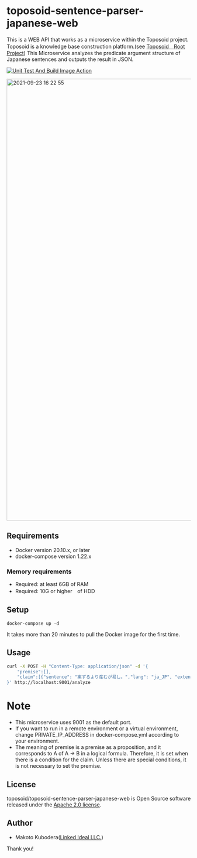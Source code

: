 # toposoid-sentence-parser-japanese-web
This is a WEB API that works as a microservice within the Toposoid project.
Toposoid is a knowledge base construction platform.(see [Toposoid　Root Project](https://github.com/toposoid/toposoid.git))
This Microservice analyzes the predicate argument structure of Japanese sentences and outputs the result in JSON.

[![Unit Test And Build Image Action](https://github.com/toposoid/toposoid-sentence-parser-web/actions/workflows/action.yml/badge.svg?branch=main)](https://github.com/toposoid/toposoid-sentence-parser-web/actions/workflows/action.yml)

<img width="1206" alt="2021-09-23 16 22 55" src="https://user-images.githubusercontent.com/82787843/134468879-cffef03c-329c-45b3-b137-8686eb0b6182.png">

## Requirements
* Docker version 20.10.x, or later
* docker-compose version 1.22.x

### Memory requirements
* Required: at least 6GB of RAM
* Required: 10G or higher　of HDD

## Setup
```bssh
docker-compose up -d
```
It takes more than 20 minutes to pull the Docker image for the first time.

## Usage
```bash
curl -X POST -H "Content-Type: application/json" -d '{
    "premise":[], 
    "claim":[{"sentence": "案ずるより産むが易し。","lang": "ja_JP", "extentInfoJson": "{}"}]
}' http://localhost:9001/analyze
```

# Note
* This microservice uses 9001 as the default port.
* If you want to run in a remote environment or a virtual environment, change PRIVATE_IP_ADDRESS in docker-compose.yml according to your environment.
* The meaning of premise is a premise as a proposition, and it corresponds to A of A → B in a logical formula. Therefore, it is set when there is a condition for the claim. Unless there are special conditions, it is not necessary to set the premise.

## License
toposoid/toposoid-sentence-parser-japanese-web is Open Source software released under the [Apache 2.0 license](https://www.apache.org/licenses/LICENSE-2.0.html).

## Author
* Makoto Kubodera([Linked Ideal LLC.](https://linked-ideal.com/))

Thank you!
